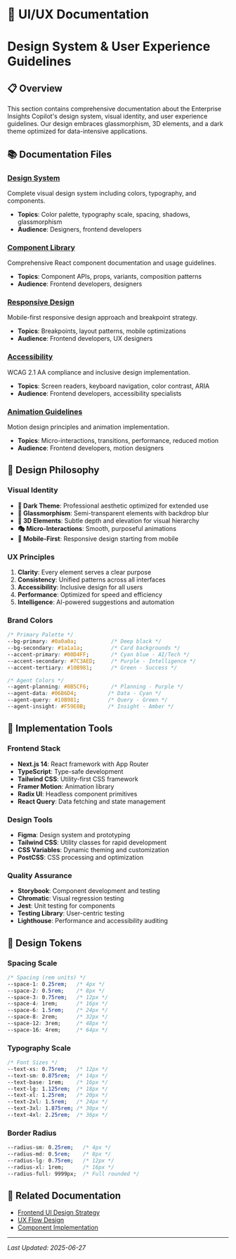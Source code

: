 # 🎨 UI/UX Documentation
# Design System & User Experience Guidelines

## 📋 Overview

This section contains comprehensive documentation about the Enterprise Insights Copilot's design system, visual identity, and user experience guidelines. Our design embraces glassmorphism, 3D elements, and a dark theme optimized for data-intensive applications.

## 📚 Documentation Files

### [Design System](./design-system.md)
Complete visual design system including colors, typography, and components.
- **Topics**: Color palette, typography scale, spacing, shadows, glassmorphism
- **Audience**: Designers, frontend developers

### [Component Library](./components.md)
Comprehensive React component documentation and usage guidelines.
- **Topics**: Component APIs, props, variants, composition patterns
- **Audience**: Frontend developers, designers

### [Responsive Design](./responsive.md)
Mobile-first responsive design approach and breakpoint strategy.
- **Topics**: Breakpoints, layout patterns, mobile optimizations
- **Audience**: Frontend developers, UX designers

### [Accessibility](./accessibility.md)
WCAG 2.1 AA compliance and inclusive design implementation.
- **Topics**: Screen readers, keyboard navigation, color contrast, ARIA
- **Audience**: Frontend developers, accessibility specialists

### [Animation Guidelines](./animations.md)
Motion design principles and animation implementation.
- **Topics**: Micro-interactions, transitions, performance, reduced motion
- **Audience**: Frontend developers, motion designers

## 🎯 Design Philosophy

### Visual Identity
- **🌃 Dark Theme**: Professional aesthetic optimized for extended use
- **🔮 Glassmorphism**: Semi-transparent elements with backdrop blur
- **📐 3D Elements**: Subtle depth and elevation for visual hierarchy
- **🎭 Micro-Interactions**: Smooth, purposeful animations
- **📱 Mobile-First**: Responsive design starting from mobile

### UX Principles
1. **Clarity**: Every element serves a clear purpose
2. **Consistency**: Unified patterns across all interfaces
3. **Accessibility**: Inclusive design for all users
4. **Performance**: Optimized for speed and efficiency
5. **Intelligence**: AI-powered suggestions and automation

### Brand Colors
```css
/* Primary Palette */
--bg-primary: #0a0a0a;           /* Deep black */
--bg-secondary: #1a1a1a;         /* Card backgrounds */
--accent-primary: #00D4FF;       /* Cyan blue - AI/Tech */
--accent-secondary: #7C3AED;     /* Purple - Intelligence */
--accent-tertiary: #10B981;      /* Green - Success */

/* Agent Colors */
--agent-planning: #8B5CF6;       /* Planning - Purple */
--agent-data: #06B6D4;          /* Data - Cyan */
--agent-query: #10B981;         /* Query - Green */
--agent-insight: #F59E0B;       /* Insight - Amber */
```

## 🔧 Implementation Tools

### Frontend Stack
- **Next.js 14**: React framework with App Router
- **TypeScript**: Type-safe development
- **Tailwind CSS**: Utility-first CSS framework
- **Framer Motion**: Animation library
- **Radix UI**: Headless component primitives
- **React Query**: Data fetching and state management

### Design Tools
- **Figma**: Design system and prototyping
- **Tailwind CSS**: Utility classes for rapid development
- **CSS Variables**: Dynamic theming and customization
- **PostCSS**: CSS processing and optimization

### Quality Assurance
- **Storybook**: Component development and testing
- **Chromatic**: Visual regression testing
- **Jest**: Unit testing for components
- **Testing Library**: User-centric testing
- **Lighthouse**: Performance and accessibility auditing

## 🎨 Design Tokens

### Spacing Scale
```css
/* Spacing (rem units) */
--space-1: 0.25rem;   /* 4px */
--space-2: 0.5rem;    /* 8px */
--space-3: 0.75rem;   /* 12px */
--space-4: 1rem;      /* 16px */
--space-6: 1.5rem;    /* 24px */
--space-8: 2rem;      /* 32px */
--space-12: 3rem;     /* 48px */
--space-16: 4rem;     /* 64px */
```

### Typography Scale
```css
/* Font Sizes */
--text-xs: 0.75rem;   /* 12px */
--text-sm: 0.875rem;  /* 14px */
--text-base: 1rem;    /* 16px */
--text-lg: 1.125rem;  /* 18px */
--text-xl: 1.25rem;   /* 20px */
--text-2xl: 1.5rem;   /* 24px */
--text-3xl: 1.875rem; /* 30px */
--text-4xl: 2.25rem;  /* 36px */
```

### Border Radius
```css
--radius-sm: 0.25rem;   /* 4px */
--radius-md: 0.5rem;    /* 8px */
--radius-lg: 0.75rem;   /* 12px */
--radius-xl: 1rem;      /* 16px */
--radius-full: 9999px;  /* Full rounded */
```

## 🔗 Related Documentation
- [Frontend UI Design Strategy](../../frontend_ui_design_strategy.md)
- [UX Flow Design](../../masterplan/ux_ui_flow_design.md)
- [Component Implementation](../api/README.md)

---

*Last Updated: 2025-06-27*

